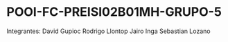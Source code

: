 # POOI-FC-PREISI02B01MH-GRUPO-5

Integrantes:
David Gupioc
Rodrigo Llontop
Jairo Inga
Sebastian Lozano
